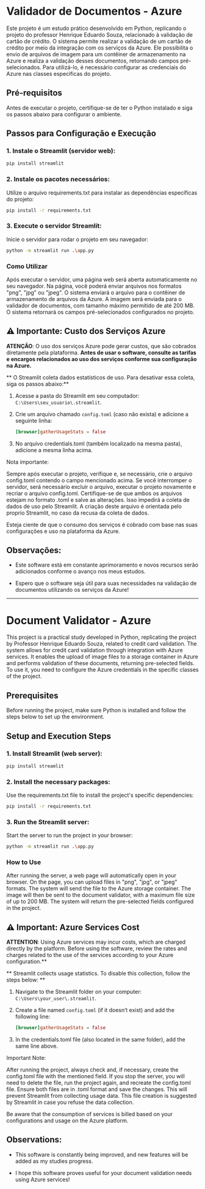 # Validador de Documentos - Azure

Este projeto é um estudo prático desenvolvido em Python, replicando o projeto do professor Henrique Eduardo Souza, relacionado à validação de cartão de crédito. O sistema permite realizar a validação de um cartão de crédito por meio da integração com os serviços da Azure. Ele possibilita o envio de arquivos de imagem para um contêiner de armazenamento na Azure e realiza a validação desses documentos, retornando campos pré-selecionados. Para utilizá-lo, é necessário configurar as credenciais do Azure nas classes específicas do projeto.

## Pré-requisitos

Antes de executar o projeto, certifique-se de ter o Python instalado e siga os passos abaixo para configurar o ambiente.

## Passos para Configuração e Execução

### 1. Instale o Streamlit (servidor web):

```bash
pip install streamlit
```

### 2. Instale os pacotes necessários:

Utilize o arquivo requirements.txt para instalar as dependências específicas do projeto:

```bash
pip install -r requirements.txt
```

### 3. Execute o servidor Streamlit:

Inicie o servidor para rodar o projeto em seu navegador:

```bash
python -m streamlit run .\app.py
```

### Como Utilizar

Após executar o servidor, uma página web será aberta automaticamente no seu navegador.
Na página, você poderá enviar arquivos nos formatos "png", "jpg" ou "jpeg".
O sistema enviará o arquivo para o contêiner de armazenamento de arquivos da Azure.
A imagem será enviada para o validador de documentos, com tamanho máximo permitido de até 200 MB.
O sistema retornará os campos pré-selecionados configurados no projeto.

## ⚠️ **Importante**: Custo dos Serviços Azure

**ATENÇÃO**: O uso dos serviços Azure pode gerar custos, que são cobrados diretamente pela plataforma. **Antes de usar o software, consulte as tarifas e encargos relacionados ao uso dos serviços conforme sua configuração na Azure.**

** O Streamlit coleta dados estatísticos de uso. Para desativar essa coleta, siga os passos abaixo:**

1. Acesse a pasta do Streamlit em seu computador: `C:\Users\seu_usuario\.streamlit`.

2. Crie um arquivo chamado `config.toml` (caso não exista) e adicione a seguinte linha:

   ```toml
   [browser]gatherUsageStats = false
   
3. No arquivo credentials.toml (também localizado na mesma pasta), adicione a mesma linha acima.

Nota importante:

Sempre após executar o projeto, verifique e, se necessário, crie o arquivo config.toml contendo o campo mencionado acima.
Se você interromper o servidor, será necessário excluir o arquivo, executar o projeto novamente e recriar o arquivo config.toml.
Certifique-se de que ambos os arquivos estejam no formato .toml e salve as alterações. Isso impedirá a coleta de dados de uso pelo Streamlit.
A criação deste arquivo é orientada pelo proprio Streamlit, no caso da recusa da coleta de dados.

Esteja ciente de que o consumo dos serviços é cobrado com base nas suas configurações e uso na plataforma da Azure.

## Observações:

- Este software está em constante aprimoramento e novos recursos serão adicionados conforme o avanço nos meus estudos.

- Espero que o software seja útil para suas necessidades na validação de documentos utilizando os serviços da Azure!

***

# Document Validator - Azure

This project is a practical study developed in Python, replicating the project by Professor Henrique Eduardo Souza, related to credit card validation. The system allows for credit card validation through integration with Azure services. It enables the upload of image files to a storage container in Azure and performs validation of these documents, returning pre-selected fields. To use it, you need to configure the Azure credentials in the specific classes of the project.

## Prerequisites

Before running the project, make sure Python is installed and follow the steps below to set up the environment.

## Setup and Execution Steps

### 1. Install Streamlit (web server):

```bash
pip install streamlit
```

### 2. Install the necessary packages:

Use the requirements.txt file to install the project's specific dependencies:

```bash
pip install -r requirements.txt
```

### 3. Run the Streamlit server:

Start the server to run the project in your browser:

```bash
python -m streamlit run .\app.py
```

### How to Use

After running the server, a web page will automatically open in your browser. On the page, you can upload files in "png", "jpg", or "jpeg" formats. The system will send the file to the Azure storage container. The image will then be sent to the document validator, with a maximum file size of up to 200 MB. The system will return the pre-selected fields configured in the project.

## ⚠️ **Important**: Azure Services Cost

**ATTENTION**: Using Azure services may incur costs, which are charged directly by the platform. Before using the software, review the rates and charges related to the use of the services according to your Azure configuration.**

** Streamlit collects usage statistics. To disable this collection, follow the steps below: **

1. Navigate to the Streamlit folder on your computer: `C:\Users\your_user\.streamlit`.

2. Create a file named `config.toml`  (if it doesn’t exist) and add the following line:

   ```toml
   [browser]gatherUsageStats = false
   
3. In the credentials.toml file (also located in the same folder), add the same line above.

Important Note:

After running the project, always check and, if necessary, create the config.toml file with the mentioned field. If you stop the server, you will need to delete the file, run the project again, and recreate the config.toml file. Ensure both files are in .toml format and save the changes. This will prevent Streamlit from collecting usage data. This file creation is suggested by Streamlit in case you refuse the data collection.

Be aware that the consumption of services is billed based on your configurations and usage on the Azure platform.

## Observations:

- This software is constantly being improved, and new features will be added as my studies progress.

- I hope this software proves useful for your document validation needs using Azure services!

